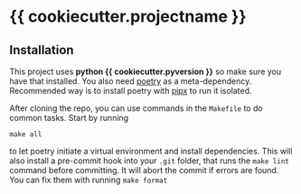 # {{ cookiecutter.projectname }}

## Installation

This project uses **python {{ cookiecutter.pyversion }}** so make sure you have that installed. You also need [poetry](https://python-poetry.org/) as a meta-dependency. Recommended way is to install poetry with [pipx](https://pypa.github.io/pipx/) to run it isolated.

After cloning the repo, you can use commands in the `Makefile` to do common tasks. Start by running 
```
make all
```
to let poetry initiate a virtual environment and install dependencies. This will also install a pre-commit hook into your `.git` folder, that runs the `make lint` command before committing. It will abort the commit if errors are found. You can fix them with running `make format`